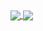 <a href="https://githubtrends.io">
  <img align="center" src="https://api.githubtrends.io/user/svg/Kopydy/repos?time_range=one_year&include_private=True&group=private&theme=dark">
</a>
<a href="https://githubtrends.io">
  <img align="center" src="https://api.githubtrends.io/user/svg/Kopydy/langs?time_range=one_year&use_percent=True&include_private=True&compact=True&theme=dark">
</a>



